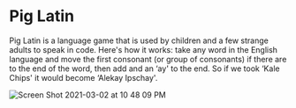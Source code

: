 # Pig Latin

Pig Latin is a language game that is used by children and a few strange adults to speak in code. Here's how it works: take any word in the English language and move the first consonant (or group of consonants) if there are to the end of the word, then add and an ‘ay' to the end. So if we took ‘Kale Chips' it would become ‘Alekay Ipschay'.

![Screen Shot 2021-03-02 at 10 48 09 PM](https://user-images.githubusercontent.com/69213274/109765226-6a6ab680-7ba9-11eb-90d3-74cb550f374a.png)
